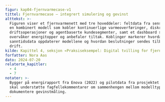 ```yaml
---
figur: kap04-fjernvarmecase-v1
tittel: Fjernvarmecase – integrert simulering og gevinst
alttekst: >-
  Figuren viser et fjernvarmenett med tre hoveddeler: feltdata fra sensorer,
  en kombinert modell som kobler kontinuerlige varmeoverføringer, diskrete
  driftsoperasjoner og agentbaserte kundesegmenter, samt et dashboard som
  overvåker energitopper og anbefaler tiltak. Koblinger markerer hvordan
  sanntidsdata oppdaterer modellene og hvordan beslutninger sendes tilbake til
  drift.
kilde: Kapittel 4, seksjon «Praksiseksempel: Digital tvilling for fjernvarmenett»
forfatter: Nora Aas
dato: 2024-07-20
relaterte_kapitler:
  - 4
  - 7
notater: >-
  Bygger på energirapport fra Enova (2022) og pilotdata fra prosjektet. Figuren
  skal understøtte fagfellekommentarer om sammenhengen mellom modelltyper og
  dokumentere gevinstmåling.
---
```

